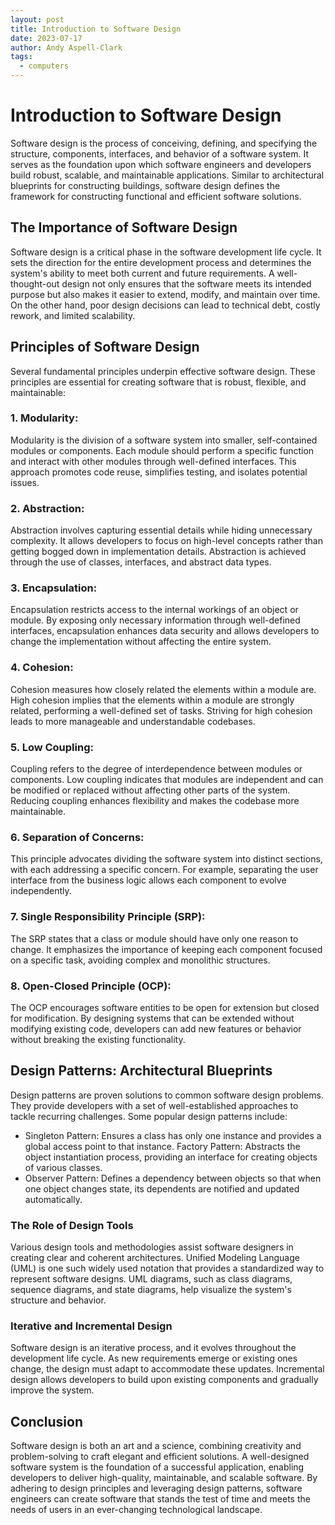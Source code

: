```yaml
---
layout: post
title: Introduction to Software Design
date: 2023-07-17
author: Andy Aspell-Clark
tags:
  - computers
---
```


# Introduction to Software Design

Software design is the process of conceiving, defining, and specifying the structure, components, interfaces, and
behavior of a software system. It serves as the foundation upon which software engineers and developers build robust,
scalable, and maintainable applications. Similar to architectural blueprints for constructing buildings, software design
defines the framework for constructing functional and efficient software solutions.

## The Importance of Software Design

Software design is a critical phase in the software development life cycle. It sets the direction for the entire
development process and determines the system's ability to meet both current and future requirements. A well-thought-out
design not only ensures that the software meets its intended purpose but also makes it easier to extend, modify, and
maintain over time. On the other hand, poor design decisions can lead to technical debt, costly rework, and limited
scalability.

## Principles of Software Design

Several fundamental principles underpin effective software design. These principles are essential for creating software
that is robust, flexible, and maintainable:

### 1. Modularity:

Modularity is the division of a software system into smaller, self-contained modules or components. Each module should
perform a specific function and interact with other modules through well-defined interfaces. This approach promotes code
reuse, simplifies testing, and isolates potential issues.

### 2. Abstraction:

Abstraction involves capturing essential details while hiding unnecessary complexity. It allows developers to focus on
high-level concepts rather than getting bogged down in implementation details. Abstraction is achieved through the use
of classes, interfaces, and abstract data types.

### 3. Encapsulation:

Encapsulation restricts access to the internal workings of an object or module. By exposing only necessary information
through well-defined interfaces, encapsulation enhances data security and allows developers to change the implementation
without affecting the entire system.

### 4. Cohesion:

Cohesion measures how closely related the elements within a module are. High cohesion implies that the elements within a
module are strongly related, performing a well-defined set of tasks. Striving for high cohesion leads to more manageable
and understandable codebases.

### 5. Low Coupling:

Coupling refers to the degree of interdependence between modules or components. Low coupling indicates that modules are
independent and can be modified or replaced without affecting other parts of the system. Reducing coupling enhances
flexibility and makes the codebase more maintainable.

### 6. Separation of Concerns:

This principle advocates dividing the software system into distinct sections, with each addressing a specific concern.
For example, separating the user interface from the business logic allows each component to evolve independently.

### 7. Single Responsibility Principle (SRP):

The SRP states that a class or module should have only one reason to change. It emphasizes the importance of keeping
each component focused on a specific task, avoiding complex and monolithic structures.

### 8. Open-Closed Principle (OCP):

The OCP encourages software entities to be open for extension but closed for modification. By designing systems that can
be extended without modifying existing code, developers can add new features or behavior without breaking the existing
functionality.

## Design Patterns: Architectural Blueprints

Design patterns are proven solutions to common software design problems. They provide developers with a set of
well-established approaches to tackle recurring challenges. Some popular design patterns include:

* Singleton Pattern: Ensures a class has only one instance and provides a global access point to that instance.
  Factory Pattern: Abstracts the object instantiation process, providing an interface for creating objects of various
  classes.
* Observer Pattern: Defines a dependency between objects so that when one object changes state, its dependents are
  notified and updated automatically.

### The Role of Design Tools

Various design tools and methodologies assist software designers in creating clear and coherent architectures. Unified
Modeling Language (UML) is one such widely used notation that provides a standardized way to represent software designs.
UML diagrams, such as class diagrams, sequence diagrams, and state diagrams, help visualize the system's structure and
behavior.

### Iterative and Incremental Design

Software design is an iterative process, and it evolves throughout the development life cycle. As new requirements
emerge or existing ones change, the design must adapt to accommodate these updates. Incremental design allows developers
to build upon existing components and gradually improve the system.

## Conclusion

Software design is both an art and a science, combining creativity and problem-solving to craft elegant and efficient
solutions. A well-designed software system is the foundation of a successful application, enabling developers to deliver
high-quality, maintainable, and scalable software. By adhering to design principles and leveraging design patterns,
software engineers can create software that stands the test of time and meets the needs of users in an ever-changing
technological landscape.
